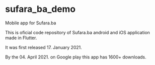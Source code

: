 # sufara_ba_demo
Mobile app for Sufara.ba 

This is oficial code repository of Sufara.ba android and iOS application made in Flutter.

It was first released 17. January 2021.

By the 04. April 2021. on Google play this app has 1600+ downloads.
